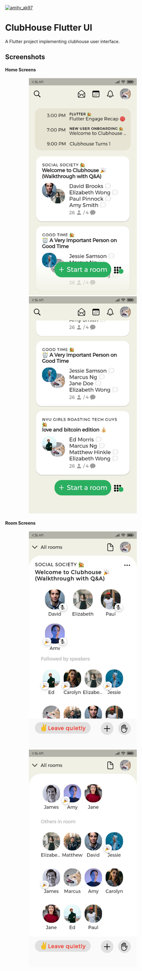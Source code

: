 <p align="left"> <a href="https://twitter.com/amity_ak97" target="blank"><img src="https://img.shields.io/twitter/follow/amity_ak97?logo=twitter&style=for-the-badge" alt="amity_ak97" /></a> </p>

# ClubHouse Flutter UI

A Flutter project implementing clubhouse user interface.

## Screenshots

#### Home Screens
<p align="center">
  <img src="/Screenshots/Home1.jpg" width="350" />
  
  <img src="/Screenshots/Home2.jpg" width="350" />
  
</p>

#### Room Screens
<p align="center">
  <img src="/Screenshots/Room1.jpg" width="350" />
  
  <img src="/Screenshots/Room2.jpg" width="350" />
  
</p>

